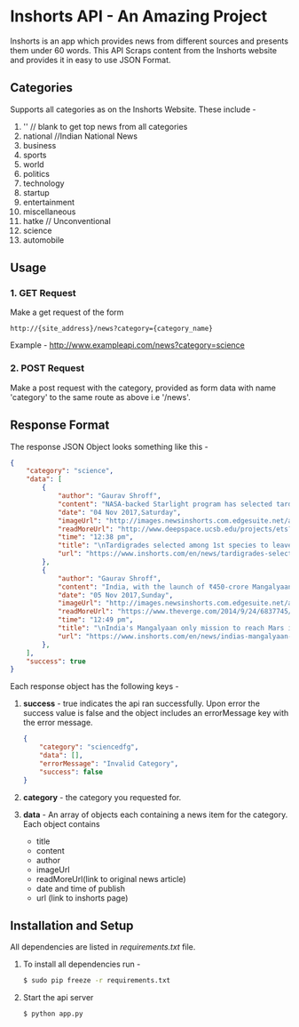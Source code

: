 # Inshorts API - An Amazing Project

Inshorts is an app which provides news from different sources and presents them under 60 words. This API Scraps content from the Inshorts website and provides it in easy to use JSON Format. 

## Categories

Supports all categories as on the Inshorts Website. These include - 

1. '' // blank to get top news from all categories
2. national //Indian National News
3. business
4. sports
5. world
6. politics
7. technology
8. startup
9. entertainment
10. miscellaneous
11. hatke // Unconventional
12. science
13. automobile

## Usage

### 1. GET Request

Make a get request of the form 
```
http://{site_address}/news?category={category_name}
```
Example - http://www.exampleapi.com/news?category=science

### 2. POST Request

Make a post request with the category, provided as form data with name 'category' to the same route as above i.e '/news'.

## Response Format

The response JSON Object looks something like this - 

```JSON
{
    "category": "science",
    "data": [
        {
            "author": "Gaurav Shroff",
            "content": "NASA-backed Starlight program has selected tardigrades and a roundworm species as Earth's first interstellar voyagers who would exit the solar system on a laser-powered spacecraft. Tardigrades, also called water bears, are regarded as the most resilient life forms on Earth. The eight-legged micro-animal can survive for 30 years without food or water and endure temperatures from -270ºC to 150ºC.",
            "date": "04 Nov 2017,Saturday",
            "imageUrl": "http://images.newsinshorts.com.edgesuite.net/app_assets/images/2017/4nov/inshorts_image_1509767709444_984.jpg?resize=400px:*",
            "readMoreUrl": "http://www.deepspace.ucsb.edu/projects/ets?utm_source=inshorts&utm_medium=referral&utm_campaign=fullarticle ",
            "time": "12:38 pm",
            "title": "\nTardigrades selected among 1st species to leave solar system\n",
            "url": "https://www.inshorts.com/en/news/tardigrades-selected-among-1st-species-to-leave-solar-system-1509779328721"
        },
        {
            "author": "Gaurav Shroff",
            "content": "India, with the launch of ₹450-crore Mangalyaan mission on November 5, 2013, became the only country to reach the Martian orbit on its maiden voyage. Mangalyaan, also Asia's first successful Mars mission, recently completed three years in orbit despite being designed to last just six months. Notably, only 21 of the 51 previous attempts to reach Mars were successful.",
            "date": "05 Nov 2017,Sunday",
            "imageUrl": "http://images.newsinshorts.com.edgesuite.net/app_assets/images/2017/5nov/inshorts_image_1509863191507_302.jpg?resize=400px:*",
            "readMoreUrl": "https://www.theverge.com/2014/9/24/6837745/india-spacecraft-reaches-mars-orbit-less-than-gravity?utm_source=inshorts&utm_medium=referral&utm_campaign=fullarticle ",
            "time": "12:49 pm",
            "title": "\nIndia's Mangalyaan only mission to reach Mars in 1st attempt\n",
            "url": "https://www.inshorts.com/en/news/indias-mangalyaan-only-mission-to-reach-mars-in-1st-attempt-1509866348359"
        },
    ],
    "success": true
}
```

Each response object has the following keys -

1. **success** - true indicates the api ran successfully. Upon error the success value is false and the object includes an errorMessage key with the error message.

    ```JSON
    {
        "category": "sciencedfg",
        "data": [],
        "errorMessage": "Invalid Category",
        "success": false
    }
    ```

2. **category** - the category you requested for.

3. **data** - An array of objects each containing a news item for the category. Each object contains 
    * title 
    * content
    * author 
    * imageUrl 
    * readMoreUrl(link to original news article)
    * date and time of publish
    * url (link to inshorts page)

## Installation and Setup

All dependencies are listed in *requirements.txt* file. 

1. To install all dependencies run - 

    ```bash
    $ sudo pip freeze -r requirements.txt
    ```

2. Start the api server

    ```bash 
    $ python app.py
    ```


